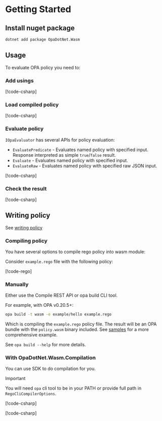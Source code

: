 # Getting Started

## Install nuget package

```sh
dotnet add package OpaDotNet.Wasm
```

## Usage

To evaluate OPA policy you need to:

### Add usings

[!code-csharp[](../snippets/QuickStart.cs#Usings)]

### Load compiled policy

[!code-csharp[](../snippets/QuickStart.cs#QuickStartLoad)]

### Evaluate policy

`IOpaEvaluator` has several APIs for policy evaluation:

* `EvaluatePredicate` - Evaluates named policy with specified input. Response interpreted as simple `true`/`false` result.
* `Evaluate` - Evaluates named policy with specified input.
* `EvaluateRaw` - Evaluates named policy with specified raw JSON input.

[!code-csharp[](../snippets/QuickStart.cs#QuickStartEval)]

### Check the result

[!code-csharp[](../snippets/QuickStart.cs#QuickStartCheck)]

## Writing policy

See [writing policy](https://www.openpolicyagent.org/docs/latest/how-do-i-write-policies/)

### Compiling policy

You have several options to compile rego policy into wasm module:

Consider `example.rego` file with the following policy:

[!code-rego[](../snippets/quickstart/example.rego)]

### Manually

Either use the Compile REST API or opa build CLI tool.

For example, with OPA v0.20.5+:

```sh
opa build -t wasm -e example/hello example.rego
```

Which is compiling the `example.rego` policy file.
The result will be an OPA bundle with the `policy.wasm` binary included. See [samples](https://github.com/me-viper/OpaDotNet/tree/main/samples) for a more comprehensive example.

See `opa build --help` for more details.

### With OpaDotNet.Wasm.Compilation

You can use SDK to do compilation for you.

> [!IMPORTANT]
> You will need `opa` cli tool to be in your PATH or provide full path in `RegoCliCompilerOptions`.

[!code-csharp[](../snippets/QuickStart.cs#CompilationUsings)]

[!code-csharp[](../snippets/QuickStart.cs#QuickStartCompilation)]
